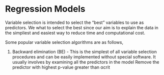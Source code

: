 # Regression Models

Variable selection is intended to select the “best” variables to use as predictors. We what to select the best since our aim is to explain the data in the simpliest and easiest way to reduce time and computational cost.

Some popular variable selection algorithms are as follows,

1. Backward elimination (BE) - This is the simplest of all variable selection procedures and can be easily implemented without special
software. It usually involves by examining all the predictors in the model Remove the predictor with highest p-value greater than αcrit
